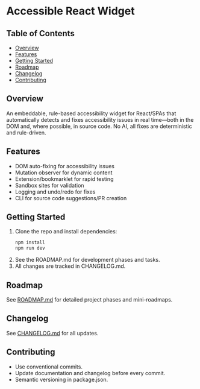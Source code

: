 # Accessible React Widget

## Table of Contents

- [Overview](#overview)
- [Features](#features)
- [Getting Started](#getting-started)
- [Roadmap](#roadmap)
- [Changelog](#changelog)
- [Contributing](#contributing)

## Overview

An embeddable, rule-based accessibility widget for React/SPAs that automatically detects and fixes accessibility issues in real time—both in the DOM and, where possible, in source code. No AI, all fixes are deterministic and rule-driven.

## Features

- DOM auto-fixing for accessibility issues
- Mutation observer for dynamic content
- Extension/bookmarklet for rapid testing
- Sandbox sites for validation
- Logging and undo/redo for fixes
- CLI for source code suggestions/PR creation

## Getting Started

1. Clone the repo and install dependencies:
   ```bash
   npm install
   npm run dev
   ```
2. See the ROADMAP.md for development phases and tasks.
3. All changes are tracked in CHANGELOG.md.

## Roadmap

See [ROADMAP.md](./ROADMAP.md) for detailed project phases and mini-roadmaps.

## Changelog

See [CHANGELOG.md](./CHANGELOG.md) for all updates.

## Contributing

- Use conventional commits.
- Update documentation and changelog before every commit.
- Semantic versioning in package.json.
